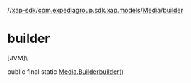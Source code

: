 //[xap-sdk](../../../index.md)/[com.expediagroup.sdk.xap.models](../index.md)/[Media](index.md)/[builder](builder.md)

# builder

[JVM]\

public final static [Media.Builder](-builder/index.md)[builder](builder.md)()

